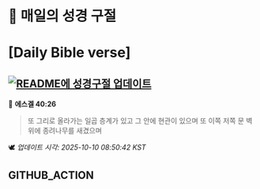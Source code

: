 # 🙏 매일의 성경 구절
# [Daily Bible verse]
## [![README에 성경구절 업데이트](https://github.com/DONGSUKA/first_test/actions/workflows/update-readme-bible.yml/badge.svg)](https://github.com/DONGSUKA/first_test/actions/workflows/update-readme-bible.yml)
<!-- START_BIBLE_VERSE -->
📖 **에스겔 40:26**
> 또 그리로 올라가는 일곱 층계가 있고 그 안에 현관이 있으며 또 이쪽 저쪽 문 벽 위에 종려나무를 새겼으며

🕊️ _업데이트 시각: 2025-10-10 08:50:42 KST_
  <!-- END_BIBLE_VERSE -->
## GITHUB_ACTION
